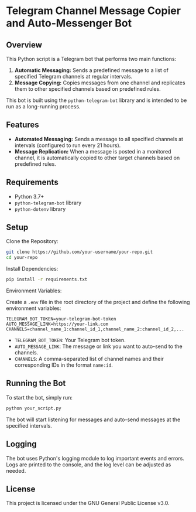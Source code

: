 
# Telegram Channel Message Copier and Auto-Messenger Bot

## Overview

This Python script is a Telegram bot that performs two main functions:

1. **Automatic Messaging:** Sends a predefined message to a list of specified Telegram channels at regular intervals.
2. **Message Copying:** Copies messages from one channel and replicates them to other specified channels based on predefined rules.

This bot is built using the `python-telegram-bot` library and is intended to be run as a long-running process.

## Features

- **Automated Messaging:** Sends a message to all specified channels at intervals (configured to run every 21 hours).
- **Message Replication:** When a message is posted in a monitored channel, it is automatically copied to other target channels based on predefined rules.

## Requirements

- Python 3.7+
- `python-telegram-bot` library
- `python-dotenv` library

## Setup

Clone the Repository:

```sh
git clone https://github.com/your-username/your-repo.git
cd your-repo
```

Install Dependencies:

```sh
pip install -r requirements.txt
```

Environment Variables:

Create a `.env` file in the root directory of the project and define the following environment variables:

```env
TELEGRAM_BOT_TOKEN=your-telegram-bot-token
AUTO_MESSAGE_LINK=https://your-link.com
CHANNELS=channel_name_1:channel_id_1,channel_name_2:channel_id_2,...
```

- `TELEGRAM_BOT_TOKEN`: Your Telegram bot token.
- `AUTO_MESSAGE_LINK`: The message or link you want to auto-send to the channels.
- `CHANNELS`: A comma-separated list of channel names and their corresponding IDs in the format `name:id`.

## Running the Bot

To start the bot, simply run:

```sh
python your_script.py
```

The bot will start listening for messages and auto-send messages at the specified intervals.

## Logging

The bot uses Python's logging module to log important events and errors. Logs are printed to the console, and the log level can be adjusted as needed.

## License

This project is licensed under the GNU General Public License v3.0.
